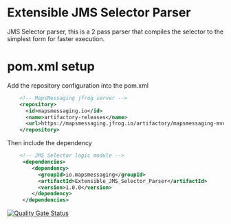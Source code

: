# Extensible JMS Selector Parser
JMS Selector parser, this is a 2 pass parser that compiles the selector to the simplest form for faster execution.



# pom.xml setup

Add the repository configuration into the pom.xml
``` xml
    <!-- MapsMessaging jfrog server -->
    <repository>
      <id>mapsmessaging.io</id>
      <name>artifactory-releases</name>
      <url>https://mapsmessaging.jfrog.io/artifactory/mapsmessaging-mvn-prod</url>
    </repository>
```    

Then include the dependency
``` xml
    <!-- JMS Selector logic module -->
     <dependencies>    
        <dependency>
          <groupId>io.mapsmessaging</groupId>
          <artifactId>Extensible_JMS_Selector_Parser</artifactId>
          <version>1.0.0</version>
        </dependency>
     </dependencies>    
```    
    



[![Quality Gate Status](https://sonarcloud.io/api/project_badges/measure?project=Maps-Messaging_jms_selector&metric=alert_status)](https://sonarcloud.io/dashboard?id=Maps-Messaging_jms_selector)
